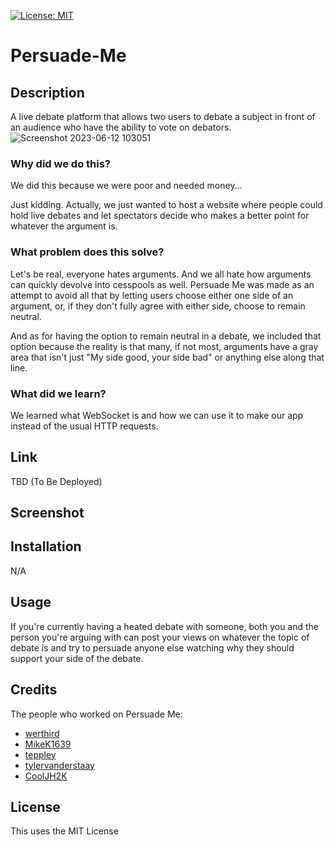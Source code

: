 [![License: MIT](https://img.shields.io/badge/License-MIT-yellow.svg)](https://opensource.org/licenses/MIT)
# Persuade-Me
## Description
A live debate platform that allows two users to debate a subject in front of an audience who have the ability to vote on debators.
![Screenshot 2023-06-12 103051](https://github.com/werthird/Persuade-Me/assets/127864614/c436cc20-1d82-414d-a8da-a63470be2035)

### Why did we do this?
We did this because we were poor and needed money...

Just kidding. Actually, we just wanted to host a website where people could hold live debates and let spectators decide who makes a better point for whatever the argument is.
### What problem does this solve?
Let's be real, everyone hates arguments. And we all hate how arguments can quickly devolve into cesspools as well. Persuade Me was made as an attempt to avoid all that by letting users choose either one side of an argument, or, if they don't fully agree with either side, choose to remain neutral.

And as for having the option to remain neutral in a debate, we included that option because the reality is that many, if not most, arguments have a gray area that isn't just "My side good, your side bad" or anything else along that line.
### What did we learn?
We learned what WebSocket is and how we can use it to make our app instead of the usual HTTP requests.
## Link
TBD (To Be Deployed)
## Screenshot
## Installation
N/A
## Usage
If you're currently having a heated debate with someone, both you and the person you're arguing with can post your views on whatever the topic of debate is and try to persuade anyone else watching why they should support your side of the debate.
## Credits
The people who worked on Persuade Me:
* [werthird](https://github.com/werthird)
* [MikeK1639](https://github.com/MikeK1639)
* [teppley](https://github.com/teppley)
* [tylervanderstaay](https://github.com/tylervanderstaay)
* [CoolJH2K](https://github.com/CoolJH2K)
## License
This uses the MIT License
